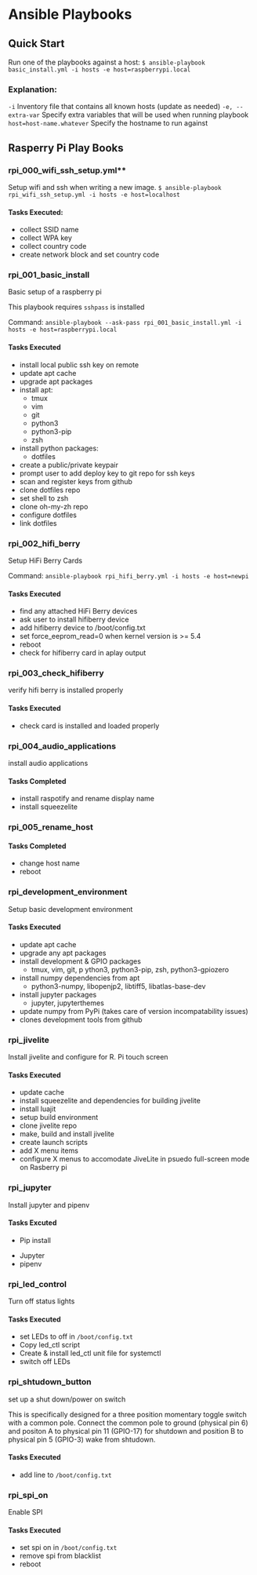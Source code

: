 # Ansible Playbooks

## Quick Start

Run one of the playbooks against a host:
`$ ansible-playbook basic_install.yml -i hosts -e host=raspberrypi.local`

### Explanation:
`-i` Inventory file that contains all known hosts (update as needed)
`-e, --extra-var` Specify extra variables that will be used when running playbook
`host=host-name.whatever` Specify the hostname to run against

## Rasperry Pi Play Books
### rpi_000_wifi_ssh_setup.yml**
Setup wifi and ssh when writing a new image.
`$ ansible-playbook rpi_wifi_ssh_setup.yml -i hosts -e host=localhost`

#### Tasks Executed:

  * collect SSID name
  * collect WPA key
  * collect country code
  * create network block and set country code


### rpi_001_basic_install
Basic setup of a raspberry pi

This playbook requires `sshpass` is installed

Command: `ansible-playbook --ask-pass rpi_001_basic_install.yml -i hosts -e host=raspberrypi.local`

#### Tasks Executed

  * install local public ssh key on remote
  * update apt cache
  * upgrade apt packages
  * install apt:
    - tmux
    - vim
    - git
    - python3
    - python3-pip
    - zsh
  * install python packages:
    - dotfiles
  * create a public/private keypair
  * prompt user to add deploy key to git repo for ssh keys
  * scan and register keys from github
  * clone dotfiles repo
  * set shell to zsh
  * clone oh-my-zh repo
  * configure dotfiles
  * link dotfiles

### rpi_002_hifi_berry

Setup HiFi Berry Cards

Command: `ansible-playbook rpi_hifi_berry.yml -i hosts -e host=newpi`

#### Tasks Executed

  * find any attached HiFi Berry devices
  * ask user to install hifiberry device
  * add hifiberry device to /boot/config.txt
  * set force_eeprom_read=0 when kernel version is >= 5.4
  * reboot
  * check for hifiberry card in aplay output

### rpi_003_check_hifiberry
verify hifi berry is installed properly

#### Tasks Executed

  * check card is installed and loaded properly


### rpi_004_audio_applications
install audio applications

#### Tasks Completed

  * install raspotify and rename display name
  * install squeezelite

### rpi_005_rename_host

#### Tasks Completed
  * change host name
  * reboot

### rpi_development_environment
Setup basic development environment

#### Tasks Executed
  * update apt cache
  * upgrade any apt packages
  * install development & GPIO packages 
    - tmux, vim, git, p ython3, python3-pip, zsh, python3-gpiozero
  * install numpy dependencies from apt
    - python3-numpy, libopenjp2, libtiff5, libatlas-base-dev
  * install jupyter packages
    - jupyter, jupyterthemes
  * update numpy from PyPi (takes care of version incompatability issues)
  * clones development tools from github

### rpi_jivelite
Install jivelite and configure for R. Pi touch screen

#### Tasks Executed
  * update cache
  * install squeezelite and dependencies for building jivelite
  * install luajit
  * setup build environment
  * clone jivelite repo
  * make, build and install jivelite
  * create launch scripts 
  * add X menu items
  * configure X menus to accomodate JiveLite in psuedo full-screen mode on Rasberry pi
 
### rpi_jupyter
Install jupyter and pipenv

#### Tasks Excuted
* Pip install
 - Jupyter
 - pipenv
 
### rpi_led_control
Turn off status lights

#### Tasks Executed
* set LEDs to off in `/boot/config.txt`
* Copy led_ctl script
* Create & install led_ctl unit file for systemctl
* switch off LEDs

### rpi_shtudown_button
set up a shut down/power on switch

This is specifically designed for a three position momentary toggle switch with a common pole. Connect the common pole to ground (physical pin 6) and positon A to physical pin 11 (GPIO-17) for shutdown and position B to physical pin 5 (GPIO-3) wake from shtudown.

#### Tasks Executed
* add line to `/boot/config.txt`

### rpi_spi_on
Enable SPI

#### Tasks Executed
* set spi on in `/boot/config.txt`
* remove spi from blacklist
* reboot
